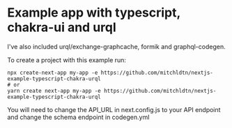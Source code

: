 # Example app with typescript, chakra-ui and urql

I've also included urql/exchange-graphcache, formik and graphql-codegen.

To create a project with this example run:

```
npx create-next-app my-app -e https://github.com/mitchldtn/nextjs-example-typescript-chakra-urql
# or
yarn create next-app my-app -e https://github.com/mitchldtn/nextjs-example-typescript-chakra-urql
```

You will need to change the API_URL in next.config.js to your API endpoint and change the schema endpoint in codegen.yml
